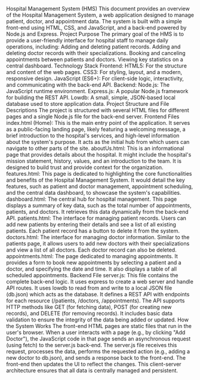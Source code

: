 Hospital Management System (HMS)
This document provides an overview of the Hospital Management System, a web application designed to manage patient, doctor, and appointment data. The system is built with a simple front-end using HTML, CSS, and JavaScript, and a back-end powered by Node.js and Express.
Project Purpose
The primary goal of the HMS is to provide a user-friendly interface for hospital staff to manage daily operations, including:
Adding and deleting patient records.
Adding and deleting doctor records with their specializations.
Booking and canceling appointments between patients and doctors.
Viewing key statistics on a central dashboard.
Technology Stack
Frontend:
HTML5: For the structure and content of the web pages.
CSS3: For styling, layout, and a modern, responsive design.
JavaScript (ES6+): For client-side logic, interactivity, and communicating with the back-end API.
Backend:
Node.js: The JavaScript runtime environment.
Express.js: A popular Node.js framework for building the REST API.
Lowdb: A small, simple, JSON-based local database used to store application data.
Project Structure and File Descriptions
The project is structured with several HTML files for different pages and a single Node.js file for the back-end server.
Frontend Files
index.html (Home): This is the main entry point of the application. It serves as a public-facing landing page, likely featuring a welcoming message, a brief introduction to the hospital's services, and high-level information about the system's purpose. It acts as the initial hub from which users can navigate to other parts of the site.
aboutUs.html: This is an informational page that provides details about the hospital. It might include the hospital's mission statement, history, values, and an introduction to the team. It is designed to build trust and provide context for the organization.
features.html: This page is dedicated to highlighting the core functionalities and benefits of the Hospital Management System. It would detail the key features, such as patient and doctor management, appointment scheduling, and the central data dashboard, to showcase the system's capabilities.
dashboard.html: The central hub for hospital management. This page displays a summary of key data, such as the total number of appointments, patients, and doctors. It retrieves this data dynamically from the back-end API.
patients.html: The interface for managing patient records. Users can add new patients by entering their details and see a list of all existing patients. Each patient record has a button to delete it from the system.
doctors.html: The interface for managing doctor information. Similar to the patients page, it allows users to add new doctors with their specializations and view a list of all doctors. Each doctor record can also be deleted.
appointments.html: The page dedicated to managing appointments. It provides a form to book new appointments by selecting a patient and a doctor, and specifying the date and time. It also displays a table of all scheduled appointments.
Backend File
server.js: This file contains the complete back-end logic.
It uses express to create a web server and handle API routes.
It uses lowdb to read from and write to a local JSON file (db.json) which acts as the database.
It defines a REST API with endpoints for each resource (/patients, /doctors, /appointments).
The API supports HTTP methods like GET (for fetching data), POST (for creating new records), and DELETE (for removing records).
It includes basic data validation to ensure the integrity of the data being added or updated.
How the System Works
The front-end HTML pages are static files that run in the user's browser. When a user interacts with a page (e.g., by clicking "Add Doctor"), the JavaScript code in that page sends an asynchronous request (using fetch) to the server.js back-end.
The server.js file receives this request, processes the data, performs the requested action (e.g., adding a new doctor to db.json), and sends a response back to the front-end. The front-end then updates the UI to reflect the changes. This client-server architecture ensures that all data is centrally managed and persistent.

